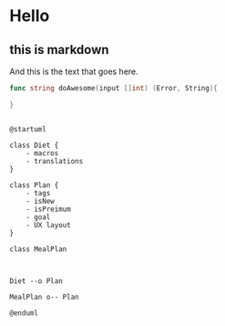 # Hello

## this is markdown

And this is the text that goes here.

```go
func string doAwesome(input []int) (Error, String){

}
```

```puml

@startuml

class Diet {
    - macros
    - translations
}

class Plan {
    - tags
    - isNew
    - isPreimum
    - goal
    - UX layout
}

class MealPlan



Diet --o Plan

MealPlan o-- Plan

@enduml

```
